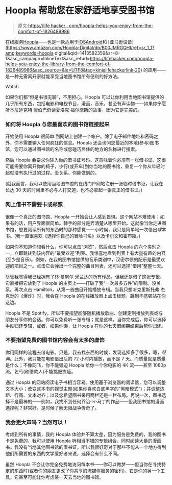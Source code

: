 # Hoopla 帮助您在家舒适地享受图书馆

> 原文:[https://life hacker . com/hoopla-helps-you-enjoy-from-the-comfort-of-1826489986](https://lifehacker.com/hoopla-helps-you-enjoy-the-library-from-the-comfort-of-1826489986)

在线服务[Hoopla](http://www.hoopladigital.com)——也是一款适用于[iOS](https://itunes.apple.com/us/app/hoopla-digital/id580643740?mt=8&amp;uo=4)[Android](https://play.google.com/store/apps/details?id=com.hoopladigital.android)和 [亚马逊设备](https://www.amazon.com/Hoopla-Digital/dp/B00JMRGQHI/ref=sr_1_1?amp;keywords=hoopla digital&amp;qid=1413582359&amp;sr=8-1&asc_campaign=InlineText&asc_refurl=https://lifehacker.com/hoopla-helps-you-enjoy-the-library-from-the-comfort-of-1826489986&asc_source=&ie=UTF8&tag=kinjalifehackerlink-20) 的应用——是一种无需离开家就能享受当地图书馆所有便利的好方法。

Watch

如果你们都“但是书很无聊”，不用担心。Hoopla 可以让你利用当地图书馆提供的几乎所有东西，包括电影和电视节目，漫画，音乐，甚至有声读物——如果你宁愿听本尼迪克特·康伯巴奇读夏洛克·福尔摩斯的故事，因为它是完美的。

### 如何将 Hoopla 与您最喜欢的图书馆链接起来

开始使用 Hoopla 很简单:到网站上创建一个帐户。除了电子邮件地址和密码之外，你不需要输入任何疯狂的信息。Hoopla 还会询问您最近的本地(参与)图书馆，您可以通过图书馆的名称或您碰巧居住的地方的名称进行搜索。

然后 Hoopla 会要求你输入你的借书证号码。这意味着你必须有一张借书证，这很可能需要你离开你的椅子，步行(或开车)到你当地的图书馆，重复一个你从年轻时起就没有执行过的过程。没关系。你能做到的。

(就我而言，我可以使用当地图书馆的在线门户网站注册一张临时借书证，让我在长达 30 天的时间里不必与人打交道，也不必拿起一张真正的借书证。)

### 网上借书不需要卡或邮票

很像一个真正的图书馆，Hoopla 一开始会让人感到畏惧。这个网站不难使用；如果有的话，用户界面很简单。棘手的部分是弄清楚从哪里开始。这就像当你走进图书馆，想要阅读所有的东西时的那种感觉——小时候，我只是简单地一次借出*堆*本书。(我一直很喜欢《选择你自己的冒险书名》以及卡尔文和霍布斯。)

如果你不知道你想看什么，你可以点击“浏览”，然后点击 Hoopla 的六个类别之一，立即跳转到该内容的“最受欢迎”列表。我惊喜地看到列表上有大量有趣的内容(至少是音乐)。例如，在我的图书馆提供的音乐类别中，汉密尔顿的配乐是最受欢迎的项目之一。点击它会弹出一个完整的曲目列表，还可以选择“借用”整整七天。

尽管我觉得我已经拥有了林·曼努尔·米兰达的所有作品，但我还是借了这张专辑，它直接把它放到了 Hoopla 的主页上——打破了我“一次最多五件”的限制。没关系。再次点击 Hamilton，从第一首曲目开始播放专辑。当我只想听克里斯托弗·杰克逊的《爆炸》时，我会在 Hoopla 的在线播放器上点击标题，跳到华盛顿站在你这边。

Hoopla 不是 Spotify，所以不要指望能够随机播放歌曲、创建定制播放列表或与朋友分享你的会话。你可以免费听一张专辑；就是这样。当你完成后，你可以选择手动归还专辑，或者，如果你懒，让 Hoopla 在你的七天借阅期结束后帮你归还。

### 不要指望免费的图书馆内容会有太多的虚饰

你用同样的流程去借电影。只是，我去找东西的时候，发现选择多了很多，嗯，*经典*。此外，我只能在电影借出后的 72 小时内播放，而不是 7 天。而质量就是质量是什么；不像网飞，你不能强迫 Hoopla 给你一个你电影的 4K 流——甚至 1080p 流。乞丐(和借款人)不能挑肥拣瘦。

通过 Hoopla 的网站阅读电子书相当容易。使用基于浏览器的阅读器，您可以调整文本大小；改变这本书的视觉主题(如果你喜欢白底黑字的“黑暗模式”)；并调整边距、行高、文本对齐；以及您希望图书采用两栏还是一栏布局。再说一次，图书选择不是最棒的——例如，我找不到任何乔治·r·r·马丁的作品——但我图书馆的漫画选择呢？非常好。是时候了解无限战争传奇了。

### 我会更大声吗？当然可以！

考虑到所有的事情，我的 Hoopla 体验并不算太差，因为服务是免费的，我的图书卡是免费的，我可以使用 Hoopla 听相当不错的专辑组合，同时阅读大量的漫画书。我没有当地其他图书馆的借书证，所以我很好奇对于那些不能从一个地方得到他们所需要的东西的文学爱好者来说，选择会有什么不同。

虽然 Hoopla 不会让你完全免费地访问每本书——你可以做梦——但当你在寻找特定的东西时(或者你的朋友更改了你共享的流媒体服务的密码)，它是你的另一个工具。它甚至可能让你考虑某一天去当地的图书馆。